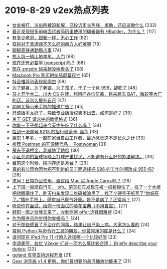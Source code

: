 # 2019-8-29 v2ex热点列表

+ [女友被打，派出所被迫和解，已投诉市长热线，求助，还应该做什么](https://www.v2ex.com/t/596113#reply233) [233]
+ [最近发现很多前端面试者简历里使用的编辑器有 HBuilder，为什么？](https://www.v2ex.com/t/596091#reply117) [117]
+ [有多少老哥，跟我一样，无心工作](https://www.v2ex.com/t/596079#reply82) [82]
+ [双拼对于普通话不怎么好的南方人好难啊](https://www.v2ex.com/t/596162#reply78) [78]
+ [聊聊高铁通勤那点事](https://www.v2ex.com/t/596184#reply74) [74]
+ [想入坑一辆山地单车，入门](https://www.v2ex.com/t/596075#reply68) [68]
+ [现在还有必要学 typescript 吗？](https://www.v2ex.com/t/596155#reply68) [68]
+ [现在 smzdm 越来越没啥看头了](https://www.v2ex.com/t/596161#reply68) [68]
+ [Macbook Pro 购买时纠结屏幕尺寸](https://www.v2ex.com/t/596131#reply65) [65]
+ [抖音推荐列表视频爬虫](https://www.v2ex.com/t/596130#reply59) [59]
+ [为了健身，为了老婆，为了孩子，干了一个月 996，辞职了](https://www.v2ex.com/t/596166#reply48) [48]
+ [马上开学大二，川大 CS 在读，想问问各位前辈，将来想去 BAT、微软等大厂的话，该怎么提升自己](https://www.v2ex.com/t/596232#reply47) [47]
+ [如何关掉小米手机的推送广告？](https://www.v2ex.com/t/596072#reply45) [45]
+ [开源版本太好了，导致专业版授权卖不出去，如何是好？](https://www.v2ex.com/t/596074#reply39) [39]
+ [关于 GET 请求中的数组格式](https://www.v2ex.com/t/596134#reply36) [36]
+ [你能一下子想起来今天中午吃了什么吗？](https://www.v2ex.com/t/596242#reply34) [34]
+ [捡到一张尾号 8213 的招行储蓄卡, 黑色](https://www.v2ex.com/t/596104#reply33) [33]
+ [离职 1 年多，一直在家当自由工作者，最近感觉这不是长久之计](https://www.v2ex.com/t/596173#reply33) [33]
+ [推荐 Postman 的开源替代品： Postwoman](https://www.v2ex.com/t/596316#reply31) [31]
+ [房东不退押金，我威胁了她😟](https://www.v2ex.com/t/596190#reply30) [30]
+ [小区旁边的篮球场晚上打球严重扰民，不知道有什么好的办法解决。](https://www.v2ex.com/t/596213#reply30) [30]
+ [目前这个时候，囤内存还是茅台？](https://www.v2ex.com/t/596172#reply29) [29]
+ [真的有公司会因为招不到新的员工而选择把 996 的工作时间改成 955 吗?](https://www.v2ex.com/t/596103#reply28) [28]
+ [求问！日常办公使用，建议给 Mac 买 Apple Care+吗？](https://www.v2ex.com/t/596146#reply28) [28]
+ [上下班一般骑自行车， ofo。前天扫车发现车被一把锁锁住了，找了一个木棍把锁眼塞住了，昨天扫车发现二维码被涂黑了，找了个硬壳子纸写了“你妈死了。”插在手把上。感觉自己戾气好重。是不是病了？正常吗？](https://www.v2ex.com/t/596240#reply27) [27]
+ [听说你在面试，给你一份面试的葵花宝典（不用自宫）](https://www.v2ex.com/t/596097#reply27) [27]
+ [辞职一周之后我又来了，收到两家 offer,选择困难症](https://www.v2ex.com/t/596225#reply24) [24]
+ [作为程序员你觉得你幸福吗？](https://www.v2ex.com/t/596294#reply24) [24]
+ [对于那些感冒了不治疗的同事，结果让自己染上病，大家怎么看的](https://www.v2ex.com/t/596082#reply24) [24]
+ [常用 Python 写命令行工具的朋友，你最常用的库是什么？](https://www.v2ex.com/t/596086#reply24) [24]
+ [请问现在 iPad Pro 11 寸购入途径哪一个比较好呀](https://www.v2ex.com/t/596308#reply23) [23]
+ [申请美签，各位 V2exer 们这一项怎么填比较合适： Briefly describe your duties:](https://www.v2ex.com/t/596158#reply23) [23]
+ [goland 有望支持远程开发](https://www.v2ex.com/t/596077#reply21) [21]
+ [Gear 浏览器 v1.4 更新，你们最想要的悬浮播放功能来了](https://www.v2ex.com/t/596112#reply21) [21]
